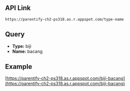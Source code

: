 ## API Link
`https://parentify-ch2-ps318.as.r.appspot.com/type-name`

## Query
- **Type:** biji
- **Name:** bacang

## Example
[https://parentify-ch2-ps318.as.r.appspot.com/biji-bacang](https://parentify-ch2-ps318.as.r.appspot.com/biji-bacang)
